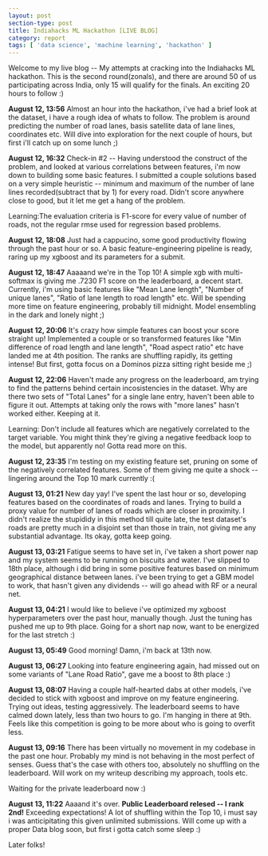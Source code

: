 ```yaml
---
layout: post
section-type: post
title: Indiahacks ML Hackathon [LIVE BLOG]
category: report
tags: [ 'data science', 'machine learning', 'hackathon' ]
---
```


Welcome to my live blog -- My attempts at cracking into the Indiahacks ML hackathon. This is the second round(zonals), and there are around 50 of us participating across India, only 15 will qualify for the finals. An exciting 20 hours to follow :)

**August 12, 13:56** Almost an hour into the hackathon, i've had a brief look at the dataset, i have a rough idea of whats to follow. The problem is around predicting the number of road lanes, basis satellite data of lane lines, coordinates etc. Will dive into exploration for the next couple of hours, but first i'll catch up on some lunch ;)

**August 12, 16:32** Check-in #2 -- Having understood the construct of the problem, and looked at various correlations between features, i'm now down to building some basic features. I submitted a couple solutions based on a very simple heuristic -- minimum and maximum of the number of lane lines recorded(subtract that by 1) for every road. Didn't score anywhere close to good, but it let me get a hang of the problem.

Learning:The evaluation criteria is F1-score for every value of number of roads, not the regular rmse used for regression based problems.

**August 12, 18:08** Just had a cappucino, some good productivity flowing through the past hour or so. A basic feature-engineering pipeline is ready, raring up my xgboost and its parameters for a submit. 

**August 12, 18:47** Aaaaand we're in the Top 10! A simple xgb with multi-softmax is giving me .7230 F1 score on the leaderboard, a decent start. Currently, i'm using basic features like "Mean Lane length", "Number of unique lanes", "Ratio of lane length to road length" etc. Will be spending more time on feature engineering, probably till midnight. Model ensembling in the dark and lonely night ;)

**August 12, 20:06** It's crazy how simple features can boost your score straight up! Implemented a couple or so transformed features like "Min difference of road length and lane length", "Road aspect ratio" etc have landed me at 4th position. The ranks are shuffling rapidly, its getting intense! But first, gotta focus on a Dominos pizza sitting right beside me ;)

**August 12, 22:06** Haven't made any progress on the leaderboard, am trying to find the patterns behind certain incosistencies in the dataset. Why are there two sets of "Total Lanes" for a single lane entry, haven't been able to figure it out. Attempts at taking only the rows with "more lanes" hasn't worked either. Keeping at it.

Learning: Don't include all features which are negatively correlated to the target variable. You might think they're giving a negative feedback loop to the model, but apparently no! Gotta read more on this.

**August 12, 23:35** I'm testing on my existing feature set, pruning on some of the negatively correlated features. Some of them giving me quite a shock -- lingering around the Top 10 mark currently :(

**August 13, 01:21** New day yay! I've spent the last hour or so, developing features based on the coordinates of roads and lanes. Trying to build a proxy value for number of lanes of roads which are closer in proximity. I didn't realize the stupididy in this method till quite late, the test dataset's roads are pretty much in a disjoint set than those in train, not giving me any substantial advantage. Its okay, gotta keep going.

**August 13, 03:21** Fatigue seems to have set in, i've taken a short power nap and my system seems to be running on biscuits and water. I've slipped to 18th place, although i did bring in some positive features based on minimum geographical distance between lanes. i've been trying to get a GBM model to work, that hasn't given any dividends -- will go ahead with RF or a neural net.

**August 13, 04:21** I would like to believe i've optimized my xgboost hyperparameters over the past hour, manually though. Just the tuning has pushed me up to 9th place. Going for a short nap now, want to be energized for the last stretch :)

**August 13, 05:49** Good morning! Damn, i'm back at 13th now.

**August 13, 06:27** Looking into feature engineering again, had missed out on some variants of "Lane Road Ratio", gave me a boost to 8th place :)

**August 13, 08:07** Having a couple half-hearted dabs at other models, i've decided to stick with xgboost and improve on my feature engineering. Trying out ideas, testing aggressively. The leaderboard seems to have calmed down lately, less than two hours to go. I'm hanging in there at 9th. Feels like this competition is going to be more about who is going to overfit less.

**August 13, 09:16** There has been virtually no movement in my codebase in the past one hour. Probably my mind is not behaving in the most perfect of senses. Guess that's the case with others too, absolutely no shuffling on the leaderboard. Will work on my writeup describing my approach, tools etc. 

Waiting for the private leaderboard now :)

**August 13, 11:22** Aaaand it's over. **Public Leaderboard relesed -- I rank 2nd!** Exceeding expectations! A lot of shuffling within the Top 10, i must say i was anticipitating this given unlimited submissions. Will come up with a proper Data blog soon, but first i gotta catch some sleep :)

Later folks!